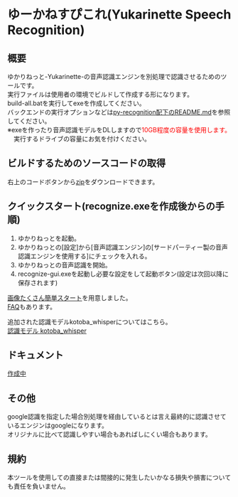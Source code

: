 # ゆーかねすぴこれ(Yukarinette Speech Recognition)

## 概要
ゆかりねっと-Yukarinette-の音声認識エンジンを別処理で認識させるためのツールです。  
実行ファイルは使用者の環境でビルドして作成する形になります。  
build-all.batを実行してexeを作成してください。  
バックエンドの実行オプションなどは[py-recognition配下のREADME.md](src/py-recognition/README.md)を参照してください。  
※exeを作ったり音声認識モデルをDLしますので<span style="color: red; ">10GB程度の容量を使用します。</span>  
　実行するドライブの容量にお気を付けください。

## ビルドするためのソースコードの取得
右上のコードボタンから[zip](https://gitlab.com/HARUKei66494739/recognize/-/archive/main/recognize-main.zip)をダウンロードできます。

## クイックスタート(recognize.exeを作成後からの手順)
1. ゆかりねっとを起動。  
2. ゆかりねっとの[設定]から[音声認識エンジン]の[サードパーティー製の音声認識エンジンを使用する]にチェックを入れる。  
3. ゆかりねっとの音声認識を開始。  
4. recognize-gui.exeを起動し必要な設定をして起動ボタン(設定は次回以降に保存されます)

[画像たくさん簡単スタート](docs/KANTAN.md)を用意しました。  
[FAQ](docs/FAQ.md)もあります。

追加された認識モデルkotoba_whisperについてはこちら。  
[認識モデル kotoba_whisper](docs/KOTOBA_WHISPER.md)

## ドキュメント
[作成中](docs/index.md)

## その他
google認識を指定した場合別処理を経由しているとは言え最終的に認識させているエンジンはgoogleになります。  
オリジナルに比べて認識しやすい場合もあればしにくい場合もあります。  

## 規約
本ツールを使用しての直接または間接的に発生したいかなる損失や損害についても責任を負いません。

